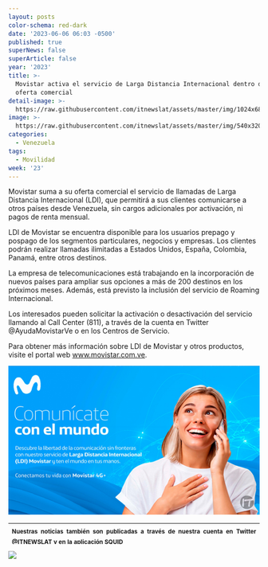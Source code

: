 ```yaml
---
layout: posts
color-schema: red-dark
date: '2023-06-06 06:03 -0500'
published: true
superNews: false
superArticle: false
year: '2023'
title: >-
  Movistar activa el servicio de Larga Distancia Internacional dentro de su
  oferta comercial
detail-image: >-
  https://raw.githubusercontent.com/itnewslat/assets/master/img/1024x680/promo-movistar-g.jpg
image: >-
  https://raw.githubusercontent.com/itnewslat/assets/master/img/540x320/promo-movistar-p.jpg
categories:
  - Venezuela
tags:
  - Movilidad
week: '23'
---
```

Movistar suma a su oferta comercial el servicio de llamadas de Larga Distancia Internacional (LDI), que permitirá a sus clientes comunicarse a otros países desde Venezuela, sin cargos adicionales por activación, ni pagos de renta mensual.

LDI de Movistar se encuentra disponible para los usuarios prepago y pospago de los segmentos particulares, negocios y empresas. Los clientes podrán realizar llamadas ilimitadas a Estados Unidos, España, Colombia, Panamá, entre otros destinos.

La empresa de telecomunicaciones está trabajando en la incorporación de nuevos países para ampliar sus opciones a más de 200 destinos en los próximos meses. Además, está previsto la inclusión del servicio de Roaming Internacional.  

Los interesados pueden solicitar la activación o desactivación del servicio llamando al Call Center (811), a través de la cuenta en Twitter @AyudaMovistarVe o en los Centros de Servicio. 

Para obtener más información sobre LDI de Movistar y otros productos, visite el portal web www.movistar.com.ve.

![](https://raw.githubusercontent.com/itnewslat/assets/master/img/540x320/promo-movistar-p.jpg)

<table style="height: 42px;" width="569">
<tbody>
<tr>
<td style="text-align: justify;"><sub><strong>Nuestras noticias también son publicadas a través de nuestra cuenta en Twitter <a href="https://twitter.com/itnewslat?lang=es">@ITNEWSLAT</a> y en la aplicación <a href="https://squidapp.co/en/">SQUID</a></strong></sub></td>
</tr>
</tbody>
</table>
<img src="https://tracker.metricool.com/c3po.jpg?hash=56f88a41e39ab42c063cc51676587a04"/>